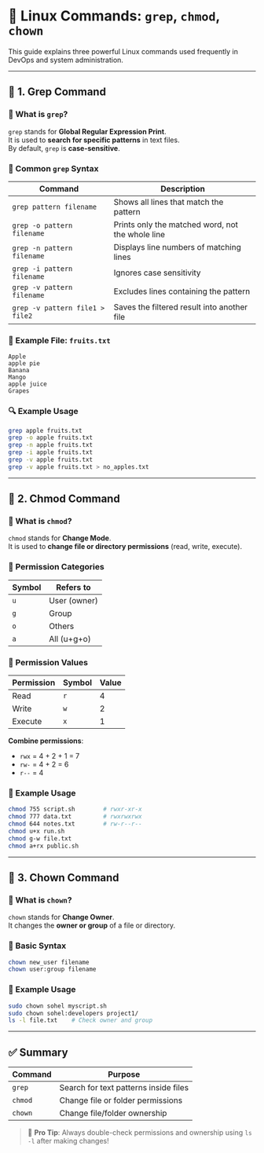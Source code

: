 
# 🔧 Linux Commands: `grep`, `chmod`, `chown`

This guide explains three powerful Linux commands used frequently in DevOps and system administration.

---

## 📘 1. Grep Command

### 🔹 What is `grep`?
`grep` stands for **Global Regular Expression Print**.  
It is used to **search for specific patterns** in text files.  
By default, `grep` is **case-sensitive**.

### 📌 Common `grep` Syntax

| Command                          | Description |
|----------------------------------|-------------|
| `grep pattern filename`          | Shows all lines that match the pattern |
| `grep -o pattern filename`       | Prints only the matched word, not the whole line |
| `grep -n pattern filename`       | Displays line numbers of matching lines |
| `grep -i pattern filename`       | Ignores case sensitivity |
| `grep -v pattern filename`       | Excludes lines containing the pattern |
| `grep -v pattern file1 > file2`  | Saves the filtered result into another file |

### 🧪 Example File: `fruits.txt`
```
Apple
apple pie
Banana
Mango
apple juice
Grapes
```

### 🔍 Example Usage
```bash
grep apple fruits.txt
grep -o apple fruits.txt
grep -n apple fruits.txt
grep -i apple fruits.txt
grep -v apple fruits.txt
grep -v apple fruits.txt > no_apples.txt
```

---

## 🔐 2. Chmod Command

### 🔹 What is `chmod`?
`chmod` stands for **Change Mode**.  
It is used to **change file or directory permissions** (read, write, execute).

### 👥 Permission Categories

| Symbol | Refers to     |
|--------|---------------|
| `u`    | User (owner)  |
| `g`    | Group         |
| `o`    | Others        |
| `a`    | All (u+g+o)   |

### 🔢 Permission Values

| Permission | Symbol | Value |
|------------|--------|-------|
| Read       | `r`    | 4     |
| Write      | `w`    | 2     |
| Execute    | `x`    | 1     |

**Combine permissions**:  
- `rwx` = 4 + 2 + 1 = 7  
- `rw-` = 4 + 2 = 6  
- `r--` = 4  

### 🔧 Example Usage
```bash
chmod 755 script.sh        # rwxr-xr-x
chmod 777 data.txt         # rwxrwxrwx
chmod 644 notes.txt        # rw-r--r--
chmod u+x run.sh
chmod g-w file.txt
chmod a+rx public.sh
```

---

## 👤 3. Chown Command

### 🔹 What is `chown`?
`chown` stands for **Change Owner**.  
It changes the **owner or group** of a file or directory.

### 📌 Basic Syntax
```bash
chown new_user filename
chown user:group filename
```

### 🔧 Example Usage
```bash
sudo chown sohel myscript.sh
sudo chown sohel:developers project1/
ls -l file.txt    # Check owner and group
```

---

## ✅ Summary

| Command | Purpose                                 |
|---------|-----------------------------------------|
| `grep`  | Search for text patterns inside files   |
| `chmod` | Change file or folder permissions       |
| `chown` | Change file/folder ownership            |

> 🧠 **Pro Tip**: Always double-check permissions and ownership using `ls -l` after making changes!


